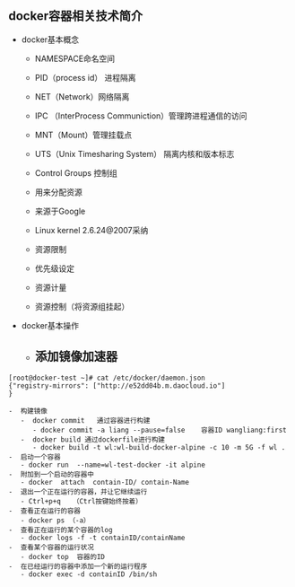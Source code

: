 ## docker容器相关技术简介
-  docker基本概念
   -   NAMESPACE命名空间
     - PID（process id） 进程隔离
     - NET（Network）网络隔离
     - IPC （InterProcess Communiction）管理跨进程通信的访问
     - MNT（Mount）管理挂载点
     - UTS（Unix Timesharing System） 隔离内核和版本标志
   
   -   Control Groups 控制组
     - 用来分配资源
     - 来源于Google
     - Linux kernel 2.6.24@2007采纳
   
     - 资源限制
     - 优先级设定
     - 资源计量
     - 资源控制（将资源组挂起）

-  docker基本操作
    -  添加镜像加速器
       -  
```
[root@docker-test ~]# cat /etc/docker/daemon.json
{"registry-mirrors": ["http://e52dd04b.m.daocloud.io"]
}
```

    -  构建镜像
       -  docker commit   通过容器进行构建
          - docker commit -a liang --pause=false    容器ID wangliang:first
       -  docker build 通过dockerfile进行构建
          - docker build -t wl:wl-build-docker-alpine -c 10 -m 5G -f wl .
    -  启动一个容器
       - docker run  --name=wl-test-docker -it alpine
    -  附加到一个启动的容器中
       - docker  attach  contain-ID/ contain-Name
    -  退出一个正在运行的容器，并让它继续运行
       - Ctrl+p+q   （Ctrl按键始终按着）
    -  查看正在运行的容器
       - docker ps （-a）
    -  查看正在运行的某个容器的log 
       - docker logs -f -t containID/containName
    -  查看某个容器的运行状况
       - docker top  容器的ID
    -  在已经运行的容器中添加一个新的运行程序
       - docker exec -d containID /bin/sh